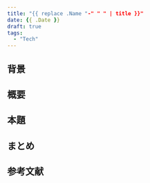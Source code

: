 ```yaml
---
title: "{{ replace .Name "-" " " | title }}"
date: {{ .Date }}
draft: true
tags: 
  - "Tech"
---
```

## 背景

## 概要

## 本題

## まとめ

## 参考文献
[]()
